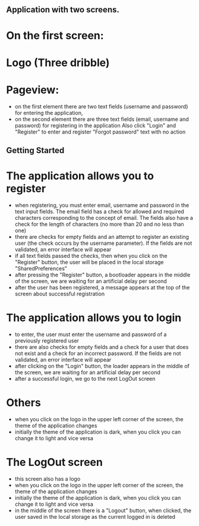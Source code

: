 ## Application with two screens.
# On the first screen:
# Logo (Three dribble)
# Pageview:
   - on the first element there are two text fields (username and password) for entering the application,
   - on the second element there are three text fields (email, username and password) for registering in the application
Also click "Login" and "Register" to enter and register
"Forgot password" text with no action

## Getting Started

# The application allows you to register
   - when registering, you must enter email, username and password in the text input fields. The email field has a check for allowed and required characters corresponding to the concept of email. The fields also have a check for the length of characters (no more than 20 and no less than one)
   - there are checks for empty fields and an attempt to register an existing user (the check occurs by the username parameter). If the fields are not validated, an error interface will appear
   - if all text fields passed the checks, then when you click on the "Register" button, the user will be placed in the local storage "SharedPreferences"
   - after pressing the "Register" button, a bootloader appears in the middle of the screen, we are waiting for an artificial delay per second
   - after the user has been registered, a message appears at the top of the screen about successful registration 

# The application allows you to login
   - to enter, the user must enter the username and password of a previously registered user
   - there are also checks for empty fields and a check for a user that does not exist and a check for an incorrect password. If the fields are not validated, an error interface will appear
   - after clicking on the "Login" button, the loader appears in the middle of the screen, we are waiting for an artificial delay per second
   - after a successful login, we go to the next LogOut screen

# Others
   - when you click on the logo in the upper left corner of the screen, the theme of the application changes
   - initially the theme of the application is dark, when you click you can change it to light and vice versa

# The LogOut screen
   - this screen also has a logo
   - when you click on the logo in the upper left corner of the screen, the theme of the application changes
   - initially the theme of the application is dark, when you click you can change it to light and vice versa
   - in the middle of the screen there is a "Logout" button, when clicked, the user saved in the local storage as the current logged in is deleted